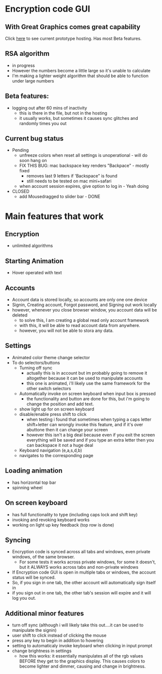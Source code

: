 # Encryption code GUI
## With Great Graphics comes great capability

Click [here](https://skparab1.github.io/encryption-code-gui) to see current prototype hosting. Has most Beta features.

## RSA algorithm
 - in progress
 - However the numbers become a little large so it's unable to calculate
 - I'm making a lighter weight algorithm that should be able to function under large numbers

## Beta features:
- logging out after 60 mins of inactivity
  - this is there in the file, but not in the hosting
  - it usually works, but sometimes it causes sync glitches and randomly times you out

## Current bug status
  - Pending
    - unfreeze colors when reset all settings is unoperational - will do soon hang on
    - FIX THIS BUG: mac backspace key renders "Backpace" - mostly fixed
      - removes last 9 letters if 'Backspace" is found
      - still needs to be tested on mac mini+safari
    - when account session expires, give option to log in - Yeah doing
  - CLOSED
    - add Mousedragged to slider bar - DONE


# Main features that work

## Encryption
  - unlimited algorithms

## Starting Animation
- Hover operated with text

## Accounts
- Account data is stored locally, so accounts are only one one device
- Signin, Creating account, Forgot password, and Signing out work locally
- however, whenever you close browser window, you account data will be deleted
  - to solve this, I am creating a global read only account framework
  - with this, it will be able to read account data from anywhere.
  - however, you will not be able to stora any data.

## Settings
- Animated color theme change selector
- To do selectors/buttons 
  - Turning off sync 
    - actually this is in account but im probably going to remove it altogether because it can be used to manipulate accounts
    - this one is animated, i'll likely use the same framework for the other switch selectors
  - Automatically invoke on screen keyboard when input box is pressed
    - the functionality and button are done for this, but i'm going to change the position and add text.
  - show light up for on screen keyboard
  - disable/enable press shift to click
    - when testing i found that sometimes when typing a caps letter shift+letter can wrongly invoke this feature, and if it's over abuttone then it can change your screen
    - however this isn't a big deal because even if you exit the screen everything will be saved and if you type an extra letter then you can backspace it not a huge deal
  - Keyboard navigation (e,a,s,d,b)
  -    navigates to the corresponding page
    
## Loading animation
- has horizontal top bar
- spinning wheel

## On screen keyboard
- has full functionality to type (including caps lock and shift key)
- invoking and revoking keyboard works
- working on light up key feedback (top row is done)

## Syncing
- Encryption code is synced across all tabs and windows, even private windows, of the same browser. 
  - For some tests it works across private windows, for some it doesn't, but it ALWAYS works across tabs and non-private windows
- If Encryption code GUI is open in multiple tabs or windows, the account status will be synced.
- So, if you sign in one tab, the other account will automatically sign itself in
- if you sign out in one tab, the other tab's session will expire and it will log you out.

## Additional minor features
- turn off sync (although i will likely take this out....it can be used to manipulate the signin)
- user shift to click instead of clicking the mouse
- press any key to begin in addition to hovering
- setting to automaticaly invoke keyboard when clicking in input prompt
- change brightness in settings
  - how this works: it essentially manipulates all of the rgb values BEFORE they get to the graphics display. This causes colors to become lighter and dimmer, causing and change in brightness.
